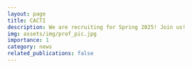 ```yaml
---
layout: page
title: CACTI 
description: We are recruiting for Spring 2025! Join us!
img: assets/img/prof_pic.jpg
importance: 1
category: news
related_publications: false
---
```

